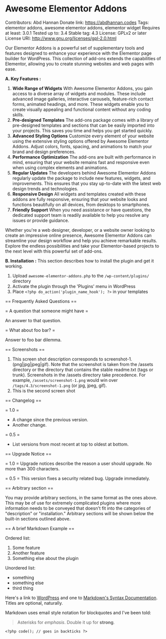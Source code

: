 # Awesome Elementor Addons
Contributors: Abd Hannan
Donate link: https://abdhannan.codes
Tags: elementor addons, awesome elementor addons, elementor widget
Requires at least: 3.0.1
Tested up to: 3.4
Stable tag: 4.3
License: GPLv2 or later
License URI: http://www.gnu.org/licenses/gpl-2.0.html

Our Elementor Addons is a powerful set of supplementary tools and features designed to enhance your experience with the Elementor page builder for WordPress. This collection of add-ons extends the capabilities of Elementor, allowing you to create stunning websites and web pages with ease.

**A. Key Features :**

1. **Wide Range of Widgets**
    With Awesome Elementor Addons, you gain access to a diverse array of widgets and modules. These include advanced image galleries, interactive carousels, feature-rich contact forms, animated headings, and more. These widgets enable you to create visually appealing and functional content without any coding skills.
2. **Pre-designed Templates**
    The add-ons package comes with a library of pre-designed templates and sections that can be easily imported into your projects. This saves you time and helps you get started quickly.
3. **Advanced Styling Options**
    Customize every element of your website using the extensive styling options offered by Awesome Elementor Addons. Adjust colors, fonts, spacing, and animations to match your brand and design preferences.
4. **Performance Optimization**
    The add-ons are built with performance in mind, ensuring that your website remains fast and responsive even when using complex elements and animations.
5. **Regular Updates**
    The developers behind Awesome Elementor Addons regularly update the package to include new features, widgets, and improvements. This ensures that you stay up-to-date with the latest web design trends and technologies.
6. **Responsive Design**
    All widgets and templates created with these addons are fully responsive, ensuring that your website looks and functions beautifully on all devices, from desktops to smartphones.
7. **Friendly Support**
    When you need assistance or have questions, the dedicated support team is readily available to help you resolve any issues or provide guidance.
    
Whether you're a web designer, developer, or a website owner looking to create an impressive online presence, Awesome Elementor Addons can streamline your design workflow and help you achieve remarkable results. Explore the endless possibilities and take your Elementor-based projects to the next level with this powerful set of add-ons.

**B. Installation :**
This section describes how to install the plugin and get it working.
1. Upload `awesome-elementor-addons.php` to the `/wp-content/plugins/` directory
2. Activate the plugin through the 'Plugins' menu in WordPress
3. Place `<?php do_action('plugin_name_hook'); ?>` in your templates

== Frequently Asked Questions ==

= A question that someone might have =

An answer to that question.

= What about foo bar? =

Answer to foo bar dilemma.

== Screenshots ==

1. This screen shot description corresponds to screenshot-1.(png|jpg|jpeg|gif). Note that the screenshot is taken from
the /assets directory or the directory that contains the stable readme.txt (tags or trunk). Screenshots in the /assets
directory take precedence. For example, `/assets/screenshot-1.png` would win over `/tags/4.3/screenshot-1.png`
(or jpg, jpeg, gif).
2. This is the second screen shot

== Changelog ==

= 1.0 =
* A change since the previous version.
* Another change.

= 0.5 =
* List versions from most recent at top to oldest at bottom.

== Upgrade Notice ==

= 1.0 =
Upgrade notices describe the reason a user should upgrade.  No more than 300 characters.

= 0.5 =
This version fixes a security related bug.  Upgrade immediately.

== Arbitrary section ==

You may provide arbitrary sections, in the same format as the ones above.  This may be of use for extremely complicated
plugins where more information needs to be conveyed that doesn't fit into the categories of "description" or
"installation."  Arbitrary sections will be shown below the built-in sections outlined above.

== A brief Markdown Example ==

Ordered list:

1. Some feature
1. Another feature
1. Something else about the plugin

Unordered list:

* something
* something else
* third thing

Here's a link to [WordPress](http://wordpress.org/ "Your favorite software") and one to [Markdown's Syntax Documentation][markdown syntax].
Titles are optional, naturally.

[markdown syntax]: http://daringfireball.net/projects/markdown/syntax
            "Markdown is what the parser uses to process much of the readme file"

Markdown uses email style notation for blockquotes and I've been told:
> Asterisks for *emphasis*. Double it up  for **strong**.

`<?php code(); // goes in backticks ?>`
